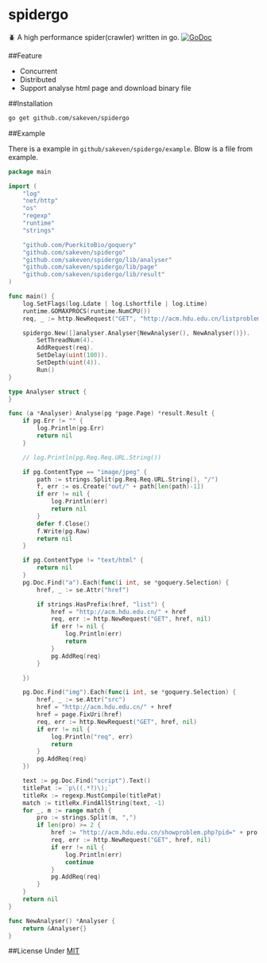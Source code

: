 # spidergo

:beetle: A high performance spider(crawler) written in go.
[![GoDoc](https://img.shields.io/badge/GoDoc-API%20Documentation-blue.svg?style=flat)](http://godoc.org/github.com/sakeven/spidergo)

##Feature

* Concurrent
* Distributed
* Support analyse html page and download binary file

##Installation

```bash
go get github.com/sakeven/spidergo
```

##Example

There is a example in `github/sakeven/spidergo/example`. Blow is a file from example.

```go
package main

import (
	"log"
	"net/http"
	"os"
	"regexp"
	"runtime"
	"strings"

	"github.com/PuerkitoBio/goquery"
	"github.com/sakeven/spidergo"
	"github.com/sakeven/spidergo/lib/analyser"
	"github.com/sakeven/spidergo/lib/page"
	"github.com/sakeven/spidergo/lib/result"
)

func main() {
	log.SetFlags(log.Ldate | log.Lshortfile | log.Ltime)
	runtime.GOMAXPROCS(runtime.NumCPU())
	req, _ := http.NewRequest("GET", "http://acm.hdu.edu.cn/listproblem.php?vol=1", nil)

	spidergo.New([]analyser.Analyser{NewAnalyser(), NewAnalyser()}).
		SetThreadNum(4).
		AddRequest(req).
		SetDelay(uint(100)).
		SetDepth(uint(4)).
		Run()
}

type Analyser struct {
}

func (a *Analyser) Analyse(pg *page.Page) *result.Result {
	if pg.Err != "" {
		log.Println(pg.Err)
		return nil
	}

	// log.Println(pg.Req.Req.URL.String())

	if pg.ContentType == "image/jpeg" {
		path := strings.Split(pg.Req.Req.URL.String(), "/")
		f, err := os.Create("out/" + path[len(path)-1])
		if err != nil {
			log.Println(err)
			return nil
		}
		defer f.Close()
		f.Write(pg.Raw)
		return nil
	}

	if pg.ContentType != "text/html" {
		return nil
	}
	pg.Doc.Find("a").Each(func(i int, se *goquery.Selection) {
		href, _ := se.Attr("href")

		if strings.HasPrefix(href, "list") {
			href = "http://acm.hdu.edu.cn/" + href
			req, err := http.NewRequest("GET", href, nil)
			if err != nil {
				log.Println(err)
				return
			}
			pg.AddReq(req)
		}

	})

	pg.Doc.Find("img").Each(func(i int, se *goquery.Selection) {
		href, _ := se.Attr("src")
		href = "http://acm.hdu.edu.cn/" + href
		href = page.FixUri(href)
		req, err := http.NewRequest("GET", href, nil)
		if err != nil {
			log.Println("req", err)
			return
		}
		pg.AddReq(req)
	})

	text := pg.Doc.Find("script").Text()
	titlePat := `p\((.*?)\);`
	titleRx := regexp.MustCompile(titlePat)
	match := titleRx.FindAllString(text, -1)
	for _, m := range match {
		pro := strings.Split(m, ",")
		if len(pro) >= 2 {
			href := "http://acm.hdu.edu.cn/showproblem.php?pid=" + pro[1]
			req, err := http.NewRequest("GET", href, nil)
			if err != nil {
				log.Println(err)
				continue
			}
			pg.AddReq(req)
		}
	}
	return nil
}

func NewAnalyser() *Analyser {
	return &Analyser{}
}

```

##License
Under [MIT](https://github.com/sakeven/spidergo/blob/master/LICENSE)
